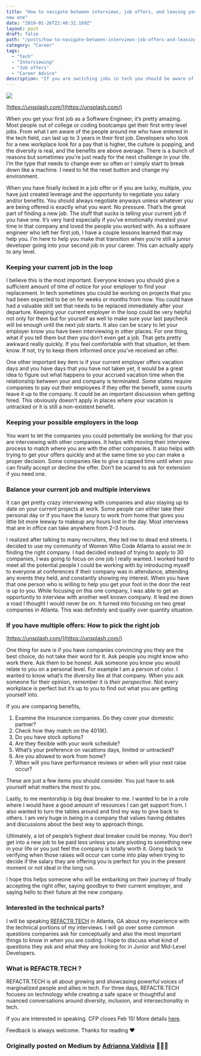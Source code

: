 ```yaml
---
title: "How to navigate between interviews, job offers, and leaving your company for a
new one"
date: "2019-01-26T22:40:32.169Z"
layout: post
draft: false
path: "/posts/how-to-navigate-between-interviews-job-offers-and-leaving-your-company-for-a-new-one/"
category: "Career"
tags:
  - "Tech"
  - "Interviewing"
  - "Job offers"
  - "Career Advice"
description: "If you are switching jobs in tech you should be aware of how to leave your current job, how to handle interviewing, and what do if you have multiple offers. I'll break it down for you here."
---
```


![](https://cdn-images-1.medium.com/max/1600/1*oLBr1wMiwM5o5r_h3CFxGQ.jpeg)

<span class="figcaption_hack">[https://unsplash.com/](https://unsplash.com/)</span>

When you get your first job as a Software Engineer, it’s pretty amazing. Most
people out of college or coding bootcamps get their first entry level jobs. From
what I am aware of the people around me who have entered in the tech field, can
last up to 3 years in their first job. Developers who look for a new workplace
look for a pay that is higher, the culture is popping, and the diversity is
real, and the benefits are above average. There is a bunch of reasons but
sometimes you’re just ready for the next challenge in your life. I’m the type
that needs to change ever so often or I simply start to break down like a
machine. I need to hit the reset button and change my environment.

When you have finally locked in a job offer or if you are lucky, multiple, you
have just created leverage and the opportunity to negotiate you salary and/or
benefits. You should always negotiate anyways unless whatever you are being
offered is exactly what you want. No pressure. That’s the great part of finding
a new job. The stuff that sucks is telling your current job if you have one.
It’s very hard especially if you’ve emotionally invested your time in that
company and loved the people you worked with. As a software engineer who left
her first job, I have a couple lessons learned that may help you. I’m here to
help you make that transition when you’re still a junior developer going into
your second job in your career. This can actually apply to any level.

### **Keeping your current job in the loop**

I believe this is the most important. Everyone knows you should give a
sufficient amount of time of notice for your employer to find your replacement.
In tech sometimes you could be working on projects that you had been expected to
be on for weeks or months from now. You could have had a valuable skill set that
needs to be replaced immediately after your departure. Keeping your current
employer in the loop could be very helpful not only for them but for yourself as
well to make sure your last paycheck will be enough until the next job starts.
It also can be scary to let your employer know you have been interviewing in
other places. For one thing, what if you tell them but then you don’t even get a
job. That gets pretty awkward really quickly. If you feel comfortable with that
situation, let them know. If not, try to keep them informed once you’ve received
an offer.

One other important key item is if your current employer offers vacation days
and you have days that you have not taken yet, it would be a great idea to
figure out what happens to your accrued vacation time when the relationship
between your and company is terminated. Some states require companies to pay out
their employees if they offer the benefit, some courts leave it up to the
company. It could be an important discussion when getting hired. This obviously
doesn’t apply in places where your vacation is untracked or it is still a
non-existent benefit.

### Keeping your possible employers in the loop

You want to let the companies you could potentially be working for that you are
interviewing with other companies. It helps with moving their interview process
to match where you are with the other companies. It also helps with trying to
get your offers quickly and at the same time so you can make a proper decision.
Some companies like to give a capped time until when you can finally accept or
decline the offer. Don’t be scared to ask for extension if you need one.

### Balance your current job and multiple interviews

It can get pretty crazy interviewing with companies and also staying up to date
on your current projects at work. Some people can either take their personal day
or if you have the luxury to work from home that gives you little bit more
leeway to makeup any hours lost in the day. Most interviews that are in office
can take anywhere from 2–3 hours.

I realized after talking to many recruiters, they led me to dead end streets. I
decided to use my community of Women Who Code Atlanta to assist me in finding
the right company. I had decided instead of trying to apply to 30 companies, I
was going to focus on one job I really wanted. I worked hard to meet all the
potential people I could be working with by introducing myself to everyone at
conferences if their company was in attendance, attending any events they held,
and constantly showing my interest. When you have that one person who is willing
to help you get your foot in the door the rest is up to you. While focusing on
this one company, I was able to get an opportunity to interview with another
well known company. It lead me down a road I thought I would never be on. It
turned into focusing on two great companies in Atlanta. This was definitely and
quality over quantity situation.

### If you have multiple offers: How to pick the right job

<span class="figcaption_hack">[https://unsplash.com/](https://unsplash.com/)</span>

One thing for sure is if you have companies convincing you they are the best
choice, do not take their word for it. Ask people you might know who work there.
Ask them to be honest. Ask someone you know you would relate to you on a
personal level. For example I am a person of color. I wanted to know what’s the
diversity like at that company. When you ask someone for their opinion, remember
it is *their perspective*. Not every workplace is perfect but it’s up to you to
find out what you are getting yourself into.

If you are comparing benefits,

1.  Examine the insurance companies. Do they cover your domestic partner?
1.  Check how they match on the 401(K).
1.  Do you have stock options?
1.  Are they flexible with your work schedule?
1.  What’s your preference on vacations days, limited or untracked?
1.  Are you allowed to work from home?
1.  When will you have performance reviews or when will your next raise occur?

These are just a few items you should consider. You just have to ask yourself
what matters the most to you.

Lastly, to me mentorship is big deal breaker to me. I wanted to be in a role
where I would have a good amount of resources I can get support from. I also
wanted to turn the tables around and find my way to give back to others. I am
very huge in being in a company that values having debates and discussions about
the best way to approach things.

Ultimately, a lot of people’s highest deal breaker could be money. You don’t get
into a new job to be paid less unless you are pivoting to something new in your
life or you just feel the company is totally worth it. Going back to verifying
when those raises will occur can come into play when trying to decide if the
salary they are offering you is perfect for you in the present moment or not
ideal in the long run.

I hope this helps someone who will be embarking on their journey of finally
accepting the right offer, saying goodbye to their current employer, and saying
hello to their future at the new company.

### **Interested in the technical parts?**

I will be speaking [REFACTR.TECH](http://refactr.tech/) in Atlanta, GA about my
experience with the technical portions of my interviews. I will go over some
common questions companies ask for conceptually and also the most important
things to know in when you are coding. I hope to discuss what kind of questions
they ask and what they are looking for in Junior and Mid-Level Developers.

### What is REFACTR.TECH ?

REFACTR.TECH is all about growing and showcasing powerful voices of marginalized
people and allies in tech. For three days, REFACTR.TECH focuses on technology
while creating a safe space or thoughtful and nuanced conversations around
diversity, inclusion, and intersectionality in tech.

If you are interested in speaking. CFP closes Feb 15! More details
[here](https://cfp.connectevents.io/en/refactr2019/cfp/session/new).

Feedback is always welcome. Thanks for reading ❤️

### Originally posted on Medium by [Adrianna Valdivia](https://medium.com/@adrianna.valdivia) 👩🏽‍💻
